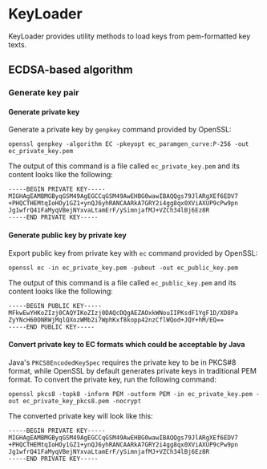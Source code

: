 # KeyLoader

KeyLoader provides utility methods to load keys from pem-formatted key texts.

## ECDSA-based algorithm

### Generate key pair

#### Generate private key

Generate a private key by `genpkey` command provided by OpenSSL:

```shell
openssl genpkey -algorithm EC -pkeyopt ec_paramgen_curve:P-256 -out ec_private_key.pem
```

The output of this command is a file called `ec_private_key.pem` and its content looks like the
following:

```text
-----BEGIN PRIVATE KEY-----
MIGHAgEAMBMGByqGSM49AgEGCCqGSM49AwEHBG0wawIBAQQgs79JlARgXEf6EDV7
+PHQCTHEMtqIoHOy1GZ1+ynQJ6yhRANCAARkA7GRY2i4gg8qx0XViAXUP9cPw9pn
Jg1wfrQ41FaMyqVBejNYxvaLtamErF/ySimnjafMJ+VZCh34lBj6Ez8R
-----END PRIVATE KEY-----
```

#### Generate public key by private key

Export public key from private key with `ec` command provided by OpenSSL:

```shell
openssl ec -in ec_private_key.pem -pubout -out ec_public_key.pem
```

The output of this command is a file called `ec_public_key.pem` and its content looks like the
following:

```text
-----BEGIN PUBLIC KEY-----
MFkwEwYHKoZIzj0CAQYIKoZIzj0DAQcDQgAEZAOxkWNouIIPKsdF1YgF1D/XD8Pa
ZyYNcH60ONRWjMqlQXozWMb2i7WphKxf8kopp42nzCflWQod+JQY+hM/EQ==
-----END PUBLIC KEY-----
```

#### Convert private key to EC formats which could be acceptable by Java

Java's `PKCS8EncodedKeySpec` requires the private key to be in PKCS#8 format, while OpenSSL by
default generates private keys in traditional PEM format. To convert the private key, run the
following command:

```shell
openssl pkcs8 -topk8 -inform PEM -outform PEM -in ec_private_key.pem -out ec_private_key_pkcs8.pem -nocrypt
```

The converted private key will look like this:

```text
-----BEGIN PRIVATE KEY-----
MIGHAgEAMBMGByqGSM49AgEGCCqGSM49AwEHBG0wawIBAQQgs79JlARgXEf6EDV7
+PHQCTHEMtqIoHOy1GZ1+ynQJ6yhRANCAARkA7GRY2i4gg8qx0XViAXUP9cPw9pn
Jg1wfrQ41FaMyqVBejNYxvaLtamErF/ySimnjafMJ+VZCh34lBj6Ez8R
-----END PRIVATE KEY-----
```